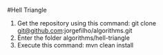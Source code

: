 #Hell Triangle


1. Get the repository using this command: git clone git@github.com:jorgefilho/algorithms.git
2. Enter the folder algorithms/hell-triangle
3. Execute this command: mvn clean install